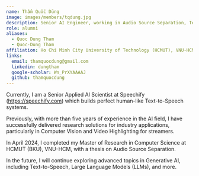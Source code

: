 ```yaml
---
name: Thẩm Quốc Dũng
image: images/members/tqdung.jpg
description: Senior AI Engineer, working in Audio Source Separation, Text-to-Speech, and Generative AI.
role: alumni
aliases:
  - Quoc Dung Tham
  - Quoc-Dung Tham
affiliation: Ho Chi Minh City University of Technology (HCMUT), VNU-HCM
links:
  email: thamquocdung@gmail.com
  linkedin: dungtham
  google-scholar: Wn_PrXYAAAAJ
  github: thamquocdung
---
```


Currently, I am a Senior Applied AI Scientist at Speechify (https://speechify.com) which builds perfect human-like Text-to-Speech systems.

Previously, with more than five years of experience in the AI field, I have successfully delivered research solutions for industry applications, particularly in Computer Vision and Video Highlighting for streamers.

In April 2024, I completed my Master of Research in Computer Science at HCMUT (BKU), VNU-HCM, with a thesis on Audio Source Separation.

In the future, I will continue exploring advanced topics in Generative AI, including Text-to-Speech, Large Language Models (LLMs), and more.
